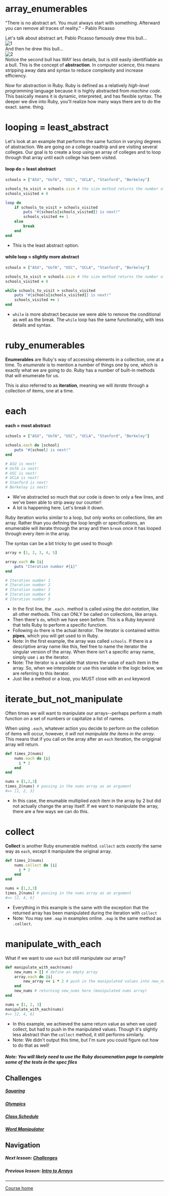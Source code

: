 # array_enumerables
"There is no abstract art. You must always start with something. Afterward you can remove all traces of reality."  - Pablo Picasso  

Let's talk about abstract art. Pablo Picasso famously drew this bull...  
![1](http://i.imgur.com/hw8DBcY.jpg?1)  
And then he drew this bull...  
![2](http://i.imgur.com/S1SdvQC.jpg?1)   
Notice the second bull has WAY less details, but is still easily identifiiable as a bull. This is the concept of **abstraction**. In computer science, this means stripping away data and syntax to reduce complexity and increase efficiency. 

Now for abstraction in Ruby. Ruby is defined as a relatively *high-level programming* language because it is highly abstracted from *machine code*. This basically means it is dynamic, interpreted, and has flexible syntax. The deeper we dive into Ruby, you'll realize how many ways there are to do the exact. same. thing.  

# looping = least_abstract
Let's look at an example that performs the same fuction in varying degrees of abstraction. We are going on a college roadtrip and are visiting several colleges. Our goal is to create a loop using an array of colleges and to loop through that array until each college has been visited.  

#### loop do = least abstract
```ruby
schools = ["ASU", "UofA", "USC", "UCLA", "Stanford", "Berkeley"]

schools_to_visit = schools.size # the size method returns the number of items in the array
schools_visited = 0

loop do
    if schools_to_visit > schools_visited
        puts "#{schools[schools_visited]} is next!"
        schools_visited += 1
    else
        break
    end
end
```
- This is the least abstract option. 

#### while loop = slightly more abstract
```ruby
schools = ["ASU", "UofA", "USC", "UCLA", "Stanford", "Berkeley"]

schools_to_visit = schools.size # the size method returns the number of items in the array
schools_visited = 0

while schools_to_visit > schools_visited
    puts "#{schools[schools_visited]} is next!"
    schools_visited += 1
end
```
- `while` is more abstract because we were able to remove the conditional as well as the break. The `while` loop has the same functionality, with less details and syntax.

# ruby_enumerables
**Enumerables** are Ruby's way of accessing elements in a collection, one at a time. To *enumerate* is to mention a number of things one by one, which is exactly what we are going to do. Ruby has a number of built-in methods that will enumerate for us.  

This is also referred to as **iteration**, meaning we will *iterate* through a collection of items, one at a time.

# each
#### each = most abstract  
```ruby
schools = ["ASU", "UofA", "USC", "UCLA", "Stanford", "Berkeley"]

schools.each do |school|
    puts "#{school} is next!"
end

# ASU is next!
# UofA is next!
# USC is next!
# UCLA is next!
# Stanford is next!
# Berkeley is next!
```
- We've abstracted so much that our code is down to only a few lines, and we've been able to strip away our counter!
- A lot is happening here. Let's break it down.

Ruby iteration works similar to a loop, but only works on collections, like am array. Rather than you defining the loop length or specifications, an enumerable will iterate through the array and then `break` once it has looped through every item in the array.  

The syntax can be a bit tricky to get used to though
```ruby
array = [1, 2, 3, 4, 5]

array.each do |i|
    puts "Iteration number #{i}"
end

# Iteration number 1
# Iteration number 2
# Iteration number 3
# Iteration number 4
# Iteration number 5
```
- In the first line, the `.each.` method is called using the *dot-notation*, like all other methods. This can ONLY be called on collections, like arrays.
- Then there's `do`, which we have seen before. This is a Ruby keyword that tells Ruby to perform a specific functiom. 
- Following `do` there is the actual *iterator*. The iterator is contained within **pipes**, which you will get used to in Ruby. 
- Note: In the first example, the array was called `schools`. If there is a descriptive array name like this, feel free to name the iterator the singular version of the array. When there isn't a specific array name, simply use `i` as the iterator. 
- Note: The iterator is a variable that stores the value of each item in the array. So, when we interpolate or use this variable in the logic below, we are referring to this iterator.
- Just like a method or a loop, you MUST close with an `end` keyword

# iterate_but_not_manipulate
Often times we will want to manipulate our arrays--perhaps perform a math function on a set of numbers or capitalize a list of names.  

When using `.each`, whatever action you decide to perform on the colletion of items will occur, however, it *will not manipulate the items in the array*. This means that if you call on the array after an `each` iteration, the origiginal array will return. 
```ruby
def times_2(nums)
    nums.each do |i|
      i * 2
    end
end

nums = [1,2,3]
times_2(nums) # passing in the nums array as an argument
#=> [1, 2, 3]
```
- In this case, the enumable multiplied *each* item in the array by 2 but did not actually change the array itself. If we want to manipulate the array, there are a few ways we can do this.

# collect
**Collect** is another Ruby enumerable mehtod. `collect` acts *exactly* the same way as `each`, except it manipulate the original array.
```ruby
def times_2(nums)
    nums.collect do |i|
      i * 2
    end
end

nums = [1,2,3]
times_2(nums) # passing in the nums array as an argument
#=> [2, 4, 6]
```
- Everything in this example is the same with the exception that the returned array has been manipulated during the iteration with `collect`  
- Note: You may see `.map` in examples online. `.map` is the same method as `.collect`. 

# manipulate_with_each
What if we want to use `each` but still manipulate our array? 
```ruby
def manipulate_with_each(nums)
    new_nums = [] # define an empty array
    array.each do |i|
        new_array << i * 2 # push in the manipulated values into new_nums array
    end
    new_nums # returning new_nums here (manipulated nums array)
end

nums = [1, 2, 3]
manipulate_with_each(nums)
#=> [2, 4, 6]
```
- In this example, we achieved the same return value as when we used collect, but had to push in the manipulated values. Though it's slightly less abstract than the `collect` method, it still performs similarly. 
- Note: We didn't output this time, but I'm sure you could figure out how to do that as well!


##### Note: You will likely need to use the Ruby documenation page to complete some of the tests in the spec files 

## Challenges
##### [Squaring](https://github.com/Coderdotnew/intro_web_apps_dgm/tree/master/05_class/02_array_enumerables/code/01_squaring_for_days)
##### [Olympics](https://github.com/Coderdotnew/intro_web_apps_dgm/tree/master/05_class/02_array_enumerables/code/02_olympics)
##### [Class Schedule](https://github.com/Coderdotnew/intro_web_apps_dgm/tree/master/05_class/02_array_enumerables/code/03_class_schedule)
##### [Word Manipulator](https://github.com/Coderdotnew/intro_web_apps_dgm/tree/master/05_class/02_array_enumerables/code/04_word_manipulator)  

## Navigation  
##### Next lesson: [Challenges](https://github.com/Coderdotnew/intro_web_apps_dgm/tree/master/05_class/03_challenges)    
##### Previous lesson: [Intro to Arrays](https://github.com/Coderdotnew/intro_web_apps_dgm/tree/master/05_class/01_intro_to_arrays)    
---  
[Course home](https://github.com/Coderdotnew/intro_web_apps_dgm)   
